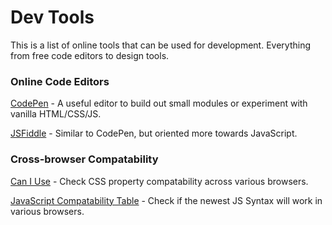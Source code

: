 # Dev Tools
This is a list of online tools that can be used for development. Everything from free code editors to design tools. 

### Online Code Editors
[CodePen](https://codepen.io/) - A useful editor to build out small modules or experiment with vanilla HTML/CSS/JS. 

[JSFiddle](https://jsfiddle.net/) - Similar to CodePen, but oriented more towards JavaScript.

### Cross-browser Compatability 
[Can I Use](https://caniuse.com/) - Check CSS property compatability across various browsers. 

[JavaScript Compatability Table](http://kangax.github.io/compat-table/es6/) - Check if the newest JS Syntax will work in various browsers. 
